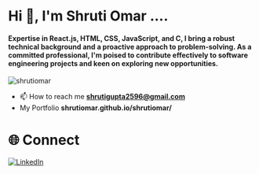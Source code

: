 <h1 align="left">Hi 👋, I'm Shruti Omar ....</h1>
<h4 align="left">Expertise in React.js, HTML, CSS, JavaScript, and C, I bring a robust technical background and a proactive
approach to problem-solving. As a committed professional, I'm poised to contribute effectively to software
engineering projects and keen on exploring new opportunities.</h4>

<p align="left"> <img src="https://komarev.com/ghpvc/?username=shrutiomar&label=Profile%20views&color=0e75b6&style=flat" alt="shrutiomar" /> </p>

- 📫 How to reach me **shrutigupta2596@gmail.com**
- My Portfolio **shrutiomar.github.io/shrutiomar/**

# 🌐 Connect

  [![LinkedIn](https://img.shields.io/badge/-LinkedIn-0077B5?style=for-the-badge&logo=linkedin&logoWidth=20&logoColor=white)](https://linkedin.com/in/shrutiomarcoder/)&nbsp;



